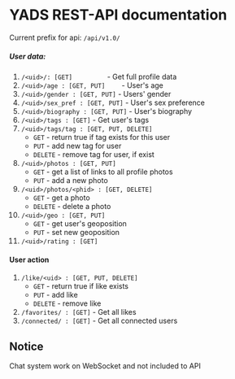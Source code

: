 YADS REST-API documentation
===========================

Current prefix for api: `/api/v1.0/`
##### User data:
1. `/<uid>/: [GET]         ` - Get full profile data
1. `/<uid>/age : [GET, PUT]    ` - User's age
1. `/<uid>/gender : [GET, PUT]` - Users' gender
1. `/<uid>/sex_pref : [GET, PUT]` - User's sex preference
1. `/<uid>/biography : [GET, PUT]` - User's biography
1. `/<uid>/tags : [GET]` - Get user's tags
1. `/<uid>/tags/tag : [GET, PUT, DELETE]`
    + `GET` - return true if tag exists for this user
    + `PUT` - add new tag for user
    + `DELETE` - remove tag for user, if exist
1. `/<uid>/photos : [GET, PUT]`
    + `GET` - get a list of links to all profile photos
    + `PUT` - add a new photo
1. `/<uid>/photos/<phid> : [GET, DELETE]`
    + `GET` - get a photo
    + `DELETE` - delete a photo
1. `/<uid>/geo : [GET, PUT]`
    + `GET` - get user's geoposition
    + `PUT` - set new geoposition
1. `/<uid>/rating : [GET]`

#### User action
1. `/like/<uid> : [GET, PUT, DELETE]`
    + `GET` - return true if like exists
    + `PUT` - add like
    + `DELETE` - remove like
1. `/favorites/ : [GET]` - Get all likes
1. `/connected/ : [GET]` - Get all connected users

## Notice
Chat system work on WebSocket and not included to API